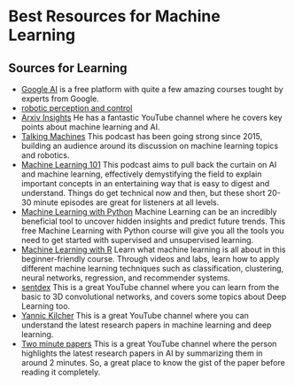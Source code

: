 # Best Resources for Machine Learning 

## Sources for Learning
* [Google AI](https://ai.google/education/) is a free platform with quite a few amazing courses tought by experts from Google.
* [ robotic perception and control](https://github.com/google-research/tensor2robot) 
* [Arxiv Insights](https://www.youtube.com/channel/UCNIkB2IeJ-6AmZv7bQ1oBYg/featured) He has a fantastic YouTube channel where he covers key points about machine learning and AI. 
* [Talking Machines](https://www.thetalkingmachines.com/home?context_entity_type=node&context_entity_id=14033) This podcast has been going strong since 2015, building an audience around its discussion on machine learning topics and robotics.
* [Machine Learning 101](https://www.learningmachines101.com/) This podcast aims to pull back the curtain on AI and machine learning, effectively demystifying the field to explain important concepts in an entertaining way that is easy to digest and understand. Things do get technical now and then, but these short 20-30 minute episodes are great for listeners at all levels.
* [Machine Learning with Python](https://cognitiveclass.ai/courses/machine-learning-with-python) Machine Learning can be an incredibly beneficial tool to uncover hidden insights and predict future trends. This free Machine Learning with Python course will give you all the tools you need to get started with supervised and unsupervised learning.
* [Machine Learning with R](https://cognitiveclass.ai/courses/machine-learning-r) Learn what machine learning is all about in this beginner-friendly course. Through videos and labs, learn how to apply different machine learning techniques such as classification, clustering, neural networks, regression, and recommender systems.
* [sentdex](https://www.youtube.com/playlist?list=PLQVvvaa0QuDfKTOs3Keq_kaG2P55YRn5v) This is a great YouTube channel where you can learn from the basic to 3D convolutional networks, and covers some topics about Deep Learning too.
* [Yannic Kilcher](https://www.youtube.com/channel/UCZHmQk67mSJgfCCTn7xBfew) This is a great YouTube channel where you can understand the latest research papers in machine learning and deep learning.
* [Two minute papers](https://www.youtube.com/user/keeroyz) This is a great YouTube channel where the person highlights the latest research papers in AI by summarizing them in around 2 minutes. So, a great place to know the gist of the paper before reading it completely.
